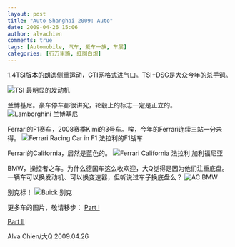 ```yaml
---
layout: post
title: "Auto Shanghai 2009: Auto"
date: 2009-04-26 15:06
author: alvachien
comments: true
tags: [Automobile, 汽车, 爱车一族, 车展]
categories: [行万里路, 红圈白炮]
---
```

1.4TSI版本的朗逸侧重运动，GTI网格式进气口。TSI+DSG是大众今年的杀手锏。

![TSI 最明显的发动机](http://farm4.static.flickr.com/3663/3469148443_0c3618b347_b.jpg)


兰博基尼。豪车停车都很讲究，轮毂上的标志一定是正立的。
![Lamborghini 兰博基尼](http://farm4.static.flickr.com/3619/3469142707_61db921866_b.jpg)


Ferrari的F1赛车，2008赛季Kimi的3号车。唉，今年的Ferrari连续三站一分未得。
![Ferrari Racing Car in F1 法拉利的F1战车](http://farm4.static.flickr.com/3524/3469138211_a90bea5efc_b.jpg)


Ferrari的California，居然是蓝色的。
![Ferrari California 法拉利 加利福尼亚](http://farm4.static.flickr.com/3650/3469947764_9962649239_b.jpg)


BMW，操控者之车。为什么德国车这么收欢迎，大Q觉得是因为他们注重底盘。一辆车可以换发动机、可以换变速器，但听说过车子换底盘么？
![AC BMW](http://farm4.static.flickr.com/3654/3475346141_92b80796fa_b.jpg)


别克标！
![Buick 别克](http://farm4.static.flickr.com/3642/3475334595_cf739e4661_b.jpg)

更多车的图片，敬请移步：
[Part I](http://www.flickr.com/photos/alvachien/sets/72157617238976354/)

[Part II](http://www.flickr.com/photos/alvachien/sets/72157617245475771/)


Alva Chien/大Q
2009.04.26
